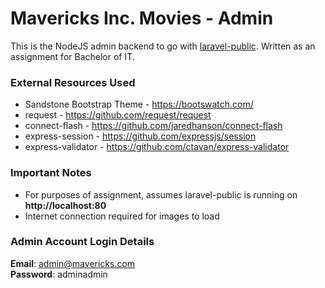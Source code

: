 # Mavericks Inc. Movies - Admin #

This is the NodeJS admin backend to go with [laravel-public](https://github.com/Plonq/laravel-public).
Written as an assignment for Bachelor of IT.

### External Resources Used ###

* Sandstone Bootstrap Theme - https://bootswatch.com/
* request - https://github.com/request/request
* connect-flash - https://github.com/jaredhanson/connect-flash
* express-session - https://github.com/expressjs/session
* express-validator - https://github.com/ctavan/express-validator

### Important Notes ###

* For purposes of assignment, assumes laravel-public is running on **http://localhost:80**
* Internet connection required for images to load

### Admin Account Login Details ###

**Email**: admin@mavericks.com  
**Password**: adminadmin
